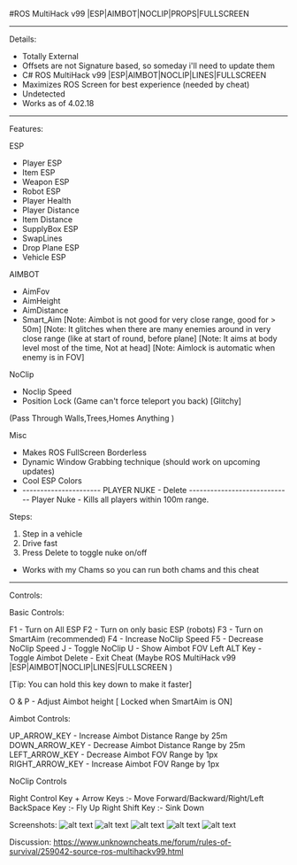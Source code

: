 #ROS MultiHack v99 |ESP|AIMBOT|NOCLIP|PROPS|FULLSCREEN

-----------------------------------------------------------------------------------------------------------------------
Details:

+ Totally External
+ Offsets are not Signature based, so someday i'll need to update them
+ C# ROS MultiHack v99 |ESP|AIMBOT|NOCLIP|LINES|FULLSCREEN
+ Maximizes ROS Screen for best experience (needed by cheat)
+ Undetected
+ Works as of 4.02.18

-----------------------------------------------------------------------------------------------------------------------

Features:

ESP
+ Player ESP
+ Item ESP
+ Weapon ESP
+ Robot ESP
+ Player Health
+ Player Distance
+ Item Distance
+ SupplyBox ESP
+ SwapLines
+ Drop Plane ESP
+ Vehicle ESP

AIMBOT
+ AimFov
+ AimHeight
+ AimDistance
+ Smart_Aim
[Note: Aimbot is not good for very close range, good for > 50m]
[Note: It glitches when there are many enemies around in very close range (like at start of round, before plane]
[Note: It aims at body level most of the time, Not at head]
[Note: Aimlock is automatic when enemy is in FOV]

NoClip
+ Noclip Speed
+ Position Lock (Game can't force teleport you back) [Glitchy]

(Pass Through Walls,Trees,Homes Anything  )


Misc
+ Makes ROS FullScreen Borderless
+ Dynamic Window Grabbing technique (should work on upcoming updates)
+ Cool ESP Colors 
+ ---------------------- PLAYER NUKE - Delete -----------------------------
Player Nuke - Kills all players within 100m range.


Steps:
1. Step in a vehicle
2. Drive fast
3. Press Delete to toggle nuke on/off

+ Works with my Chams  so you can run both chams and this cheat

-----------------------------------------------------------------------------------------------------------------------

Controls:

Basic Controls:

F1 - Turn on All ESP
F2 - Turn on only basic ESP (robots)
F3 - Turn on SmartAim (recommended)
F4 - Increase NoClip Speed
F5 - Decrease NoClip Speed
J - Toggle NoClip
U - Show Aimbot FOV
Left ALT Key - Toggle Aimbot
Delete - Exit Cheat (Maybe ROS MultiHack v99 |ESP|AIMBOT|NOCLIP|LINES|FULLSCREEN )

[Tip: You can hold this key down to make it faster]

O & P - Adjust Aimbot height [ Locked when SmartAim is ON]

Aimbot Controls:

UP_ARROW_KEY - Increase Aimbot Distance Range by 25m
DOWN_ARROW_KEY - Decrease Aimbot Distance Range by 25m
LEFT_ARROW_KEY - Decrease Aimbot FOV Range by 1px
RIGHT_ARROW_KEY - Increase Aimbot FOV Range by 1px

NoClip Controls

Right Control Key + Arrow Keys :- Move Forward/Backward/Right/Left
BackSpace Key :- Fly Up
Right Shift Key :- Sink Down



Screenshots:
![alt text](https://i.imgur.com/kw3OfQj.jpg "Screenshot")
![alt text](https://i.imgur.com/zjJdaBZ.jpg "Screenshot")
![alt text](https://i.imgur.com/UiBDs3d.jpg "Screenshot")
![alt text](https://i.imgur.com/1HqXP5j.jpg "Screenshot")
![alt text](https://i.imgur.com/IGwjflD.jpg "Screenshot")


Discussion: https://www.unknowncheats.me/forum/rules-of-survival/259042-source-ros-multihackv99.html
